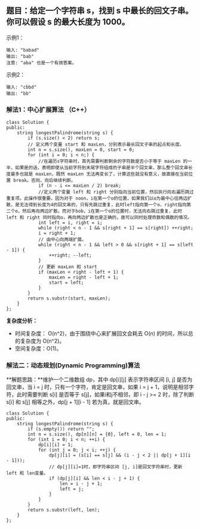 ## 题目：给定一个字符串 s，找到 s 中最长的回文子串。你可以假设 s 的最大长度为 1000。

示例1：

```
输入: "babad"
输出: "bab"
注意: "aba" 也是一个有效答案。
```

示例2：

```
输入: "cbbd"
输出: "bb"
```

### 解法1：中心扩展算法 （C++）

```
class Solution {
public:
    string longestPalindrome(string s) {
        if (s.size() < 2) return s;
        // 定义两个变量 start 和 maxLen，分别表示最长回文子串的起点和长度。
        int n = s.size(), maxLen = 0, start = 0;
        for (int i = 0; i < n;) {
            //在遍历s字符串时，首先需要判断剩余的字符数是否小于等于 maxLen 的一半，如果是的话，表明即使从当前字符到末尾字符组成的子串是半个回文串，那么整个回文串长度最多也就是 maxLen，既然 maxLen 无法再变长了，计算这些就没有意义，故直接在当前位置 break。否则，向后继续判断。
            if (n - i <= maxLen / 2) break;
            //定义两个变量 left 和 right 分别指向当前位置，然后执行向右遍历跳过重复项。此操作很重要。因为对于 noon，i在第一个o的位置，如果我们以o为最中心往两边扩散，是无法得到长度为4的回文串的，只有先跳过重复，此时left指向第一个o，right指向第二个o，然后再向两边扩散。而对于bob，i在第一个o的位置时，无法向右跳过重复，此时 left 和 right 同时指向o，再向两边扩散也是正确的，故可以同时处理奇数和偶数的情况。
            int left = i, right = i;
            while (right < n - 1 && s[right + 1] == s[right]) ++right;
            i = right + 1;
            // 由中心向两端扩展。
            while (right < n - 1 && left > 0 && s[right + 1] == s[left - 1]) {
                ++right; --left;
            }
            // 更新 maxLen 和 start 
            if (maxLen < right - left + 1) {
                maxLen = right - left + 1;
                start = left;
            }
        }
        return s.substr(start, maxLen);
    }
};
```

**复杂度分析：**

* 时间复杂度： O(n^2)，由于围绕中心来扩展回文会耗去 O(n) 的时间，所以总的复杂度为 O(n^2)。
* 空间复杂度：O(1)。


### 解法二：动态规划(Dynamic Programming)算法

**解题思路：**维护一个二维数组 dp，其中 dp[i][j] 表示字符串区间 [i, j] 是否为回文串，当 i = j 时，只有一个字符，肯定是回文串，如果 i = j + 1，说明是相邻字符，此时需要判断 s[i] 是否等于 s[j]，如果i和j不相邻，即 i - j >= 2 时，除了判断 s[i] 和 s[j] 相等之外，dp[j + 1][i - 1] 若为真，就是回文串。

```
class Solution {
public:
    string longestPalindrome(string s) {
        if (s.empty()) return "";
        int n = s.size(), dp[n][n] = {0}, left = 0, len = 1;
        for (int i = 0; i < n; ++i) {
            dp[i][i] = 1;
            for (int j = 0; j < i; ++j) {
                dp[j][i] = (s[i] == s[j] && (i - j < 2 || dp[j + 1][i - 1]));
                // dp[j][i]=1时，即字符串区间 [j, i]是回文字符串时，更新 left 和 len变量。
                if (dp[j][i] && len < i - j + 1) {
                    len = i - j + 1;
                    left = j;
                }
            }
        }
        return s.substr(left, len);
    }
};
```


